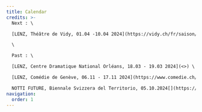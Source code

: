 ```yaml
---
title: Calendar
credits: >-
  Next : \

  [LENZ, Théâtre de Vidy, 01.04 -10.04 2024](https://vidy.ch/fr/saison/) \

  \

  Past : \

  [LENZ, Centre Dramatique National Orléans, 18.03 - 19.03 2024](<>) \

  [LENZ, Comédie de Genève, 06.11 - 17.11 2024](https://www.comedie.ch/fr/lenz-productions)\

  NOTTI FUTURE, Biennale Svizzera del Territorio, 05.10.2024[](https://www.biennale.i2a.ch/it/programma)
navigation:
  order: 1
---
```


